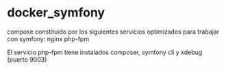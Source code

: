 # docker_symfony
compose constituido por los siguientes servicios optimizados para trabajar con symfony:
nginx 
php-fpm

El servicio php-fpm tiene instalados composer, symfony cli y xdebug (puerto 9003)
